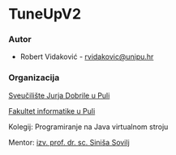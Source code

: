 # TuneUpV2

### Autor

- Robert Vidaković - rvidakovic@unipu.hr

### Organizacija

[Sveučilište Jurja Dobrile u Puli](https://www.unipu.hr/)

[Fakultet informatike u Puli](https://fipu.unipu.hr/)

Kolegij: Programiranje na Java virtualnom stroju

Mentor: [izv. prof. dr. sc. Siniša Sovilj](sinisa.sovilj@unipu.hr)
